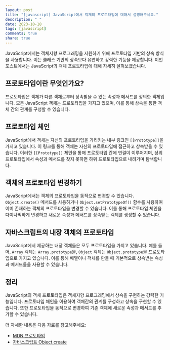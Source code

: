 ```yaml
---
layout: post
title: "[javascript] JavaScript에서 객체의 프로토타입에 대해서 설명해주세요."
description: " "
date: 2023-10-18
tags: [javascript]
comments: true
share: true
---
```


JavaScript에서는 객체지향 프로그래밍을 지원하기 위해 프로토타입 기반의 상속 방식을 사용합니다. 이는 클래스 기반의 상속보다 유연하고 강력한 기능을 제공합니다. 이번 포스트에서는 JavaScript의 객체 프로토타입에 대해 자세히 살펴보겠습니다.

## 프로토타입이란 무엇인가요?

프로토타입은 객체가 다른 객체로부터 상속받을 수 있는 속성과 메서드를 정의한 객체입니다. 모든 JavaScript 객체는 프로토타입을 가지고 있으며, 이를 통해 상속을 통한 객체 간의 관계를 구성할 수 있습니다.

## 프로토타입 체인

JavaScript에서 객체는 자신의 프로토타입을 가리키는 내부 링크인 `[[Prototype]]`을 가지고 있습니다. 이 링크를 통해 객체는 자신의 프로토타입에 접근하고 상속받을 수 있습니다. 이러한 `[[Prototype]]` 체인을 통해 프로토타입 간에 연결이 이루어지며, 상위 프로토타입에서 속성과 메서드를 찾지 못하면 하위 프로토타입으로 내려가며 탐색합니다.

## 객체의 프로토타입 변경하기

JavaScript에서는 객체의 프로토타입을 동적으로 변경할 수 있습니다. `Object.create()` 메서드를 사용하거나 `Object.setPrototypeOf()` 함수를 사용하여 이미 존재하는 객체의 프로토타입을 변경할 수 있습니다. 이를 통해 프로토타입 체인을 다이나믹하게 변경하고 새로운 속성과 메서드를 상속받는 객체를 생성할 수 있습니다.

## 자바스크립트의 내장 객체의 프로토타입

JavaScript에서 제공하는 내장 객체들은 모두 프로토타입을 가지고 있습니다. 예를 들어, `Array` 객체는 `Array.prototype`을, `Object` 객체는 `Object.prototype`을 프로토타입으로 가지고 있습니다. 이를 통해 배열이나 객체를 만들 때 기본적으로 상속받는 속성과 메서드들을 사용할 수 있습니다.

## 정리

JavaScript의 객체 프로토타입은 객체지향 프로그래밍에서 상속을 구현하는 강력한 기능입니다. 프로토타입 체인을 이용하여 객체간의 관계를 구성하고 상속을 구현할 수 있습니다. 또한 프로토타입을 동적으로 변경하여 기존 객체에 새로운 속성과 메서드를 추가할 수 있습니다.

더 자세한 내용은 다음 자료를 참고해주세요:
- [MDN 프로토타입](https://developer.mozilla.org/ko/docs/Learn/JavaScript/Objects/Object_prototypes)
- [자바스크립트 Object.create](https://developer.mozilla.org/ko/docs/Web/JavaScript/Reference/Global_Objects/Object/create)